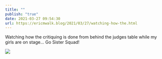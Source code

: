 ```yaml
---
title: ""
publish: "true"
date: 2021-03-27 09:54:30
url: https://ericmwalk.blog/2021/03/27/watching-how-the.html
---
```


Watching how the critiquing is done from behind the judges table while my girls are on stage... Go Sister Squad!

![](https://ericmwalk.blog/uploads/2021/e1a9250673.jpg)